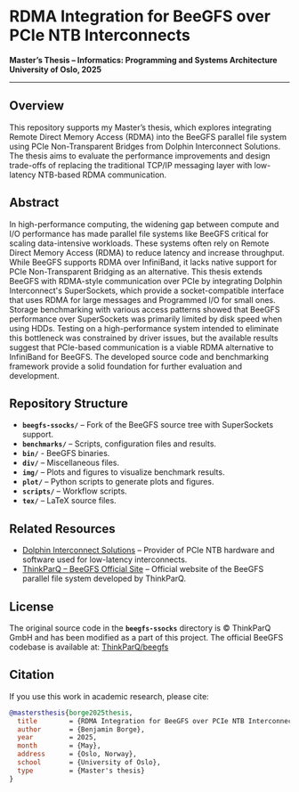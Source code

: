 # RDMA Integration for BeeGFS over PCIe NTB Interconnects

**Master’s Thesis – Informatics: Programming and Systems Architecture**
**University of Oslo, 2025**

---

## Overview

This repository supports my Master’s thesis, which explores integrating Remote Direct Memory Access (RDMA) into the BeeGFS parallel file system using PCIe Non-Transparent Bridges from Dolphin Interconnect Solutions. The thesis aims to evaluate the performance improvements and design trade-offs of replacing the traditional TCP/IP messaging layer with low-latency NTB-based RDMA communication.

## Abstract

In high-performance computing, the widening gap between compute and I/O performance has made parallel file systems like BeeGFS critical for scaling data-intensive workloads. These systems often rely on Remote Direct Memory Access (RDMA) to reduce latency and increase throughput. While BeeGFS supports RDMA over InfiniBand, it lacks native support for PCIe Non-Transparent Bridging as an alternative. This thesis extends BeeGFS with RDMA-style communication over PCIe by integrating Dolphin Interconnect's SuperSockets, which provide a socket-compatible interface that uses RDMA for large messages and Programmed I/O for small ones. Storage benchmarking with various access patterns showed that BeeGFS performance over SuperSockets was primarily limited by disk speed when using HDDs. Testing on a high-performance system intended to eliminate this bottleneck was constrained by driver issues, but the available results suggest that PCIe-based communication is a viable RDMA alternative to InfiniBand for BeeGFS. The developed source code and benchmarking framework provide a solid foundation for further evaluation and development.

## Repository Structure

* **`beegfs-ssocks/`** – Fork of the BeeGFS source tree with SuperSockets support.
* **`benchmarks/`** – Scripts, configuration files and results.
* **`bin/`** - BeeGFS binaries.
* **`div/`** – Miscellaneous files.
* **`img/`** – Plots and figures to visualize benchmark results.
* **`plot/`** – Python scripts to generate plots and figures.
* **`scripts/`** – Workflow scripts.
* **`tex/`** – LaTeX source files.

## Related Resources

- [Dolphin Interconnect Solutions](https://www.dolphinics.com/) – Provider of PCIe NTB hardware and software used for low-latency interconnects.
- [ThinkParQ – BeeGFS Official Site](https://www.beegfs.io/) – Official website of the BeeGFS parallel file system developed by ThinkParQ.

## License
The original source code in the **`beegfs-ssocks`** directory is © ThinkParQ GmbH and has been modified as a part of this project. The official BeeGFS codebase is available at: [ThinkParQ/beegfs](https://github.com/ThinkParQ/beegfs)

## Citation

If you use this work in academic research, please cite:

```bibtex
@mastersthesis{borge2025thesis,
  title        = {RDMA Integration for BeeGFS over PCIe NTB Interconnects},
  author       = {Benjamin Borge},
  year         = 2025,
  month        = {May},
  address      = {Oslo, Norway},
  school       = {University of Oslo},
  type         = {Master's thesis}
}
```


